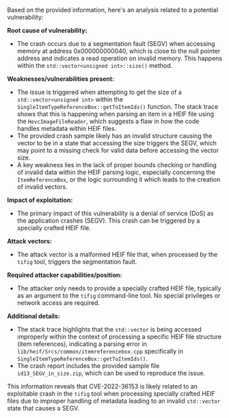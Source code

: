 Based on the provided information, here's an analysis related to a potential vulnerability:

**Root cause of vulnerability:**
- The crash occurs due to a segmentation fault (SEGV) when accessing memory at address 0x000000000040, which is close to the null pointer address and indicates a read operation on invalid memory. This happens within the `std::vector<unsigned int>::size()` method.

**Weaknesses/vulnerabilities present:**
- The issue is triggered when attempting to get the size of a `std::vector<unsigned int>` within the `SingleItemTypeReferenceBox::getToItemIds()` function. The stack trace shows that this is happening when parsing an item in a HEIF file using the `HevcImageFileReader`, which suggests a flaw in how the code handles metadata within HEIF files.
-  The provided crash sample likely has an invalid structure causing the vector to be in a state that accessing the size triggers the SEGV, which may point to a missing check for valid data before accessing the vector size.
- A key weakness lies in the lack of proper bounds checking or handling of invalid data within the HEIF parsing logic, especially concerning the `ItemReferenceBox`, or the logic surrounding it which leads to the creation of invalid vectors.

**Impact of exploitation:**
- The primary impact of this vulnerability is a denial of service (DoS) as the application crashes (SEGV). This crash can be triggered by a specially crafted HEIF file.

**Attack vectors:**
- The attack vector is a malformed HEIF file that, when processed by the `tifig` tool, triggers the segmentation fault.

**Required attacker capabilities/position:**
- The attacker only needs to provide a specially crafted HEIF file, typically as an argument to the `tifig` command-line tool. No special privileges or network access are required.

**Additional details:**
- The stack trace highlights that the `std::vector` is being accessed improperly within the context of processing a specific HEIF file structure (item references), indicating a parsing error in `lib/heif/Srcs/common/itemreferencebox.cpp` specifically in `SingleItemTypeReferenceBox::getToItemIds()`.
- The crash report includes the provided sample file `id13_SEGV_in_size.zip`, which can be used to reproduce the issue.

This information reveals that CVE-2022-36153 is likely related to an exploitable crash in the `tifig` tool when processing specially crafted HEIF files due to improper handling of metadata leading to an invalid `std::vector` state that causes a SEGV.